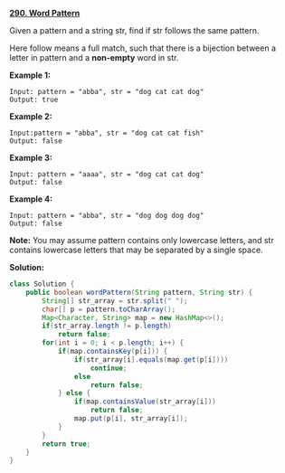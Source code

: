 **[290. Word Pattern](https://leetcode.com/problems/word-pattern/)**

Given a pattern and a string str, find if str follows the same pattern.

Here follow means a full match, such that there is a bijection between a letter in pattern and a **non-empty** word in str.

**Example 1:**
```
Input: pattern = "abba", str = "dog cat cat dog"
Output: true
```

**Example 2:**
```
Input:pattern = "abba", str = "dog cat cat fish"
Output: false
```
**Example 3:**
```
Input: pattern = "aaaa", str = "dog cat cat dog"
Output: false
```

**Example 4:**
```
Input: pattern = "abba", str = "dog dog dog dog"
Output: false
```

**Note:**
You may assume pattern contains only lowercase letters, and str contains lowercase letters that may be separated by a single space.

**Solution:**

```java
class Solution {
    public boolean wordPattern(String pattern, String str) {
        String[] str_array = str.split(" ");
        char[] p = pattern.toCharArray();
        Map<Character, String> map = new HashMap<>();
        if(str_array.length != p.length)
            return false;
        for(int i = 0; i < p.length; i++) {
            if(map.containsKey(p[i])) {
                if(str_array[i].equals(map.get(p[i])))
                    continue;
                else
                    return false;
            } else {
                if(map.containsValue(str_array[i]))
                    return false;
                map.put(p[i], str_array[i]);
            }
        }
        return true;
    }
}
```